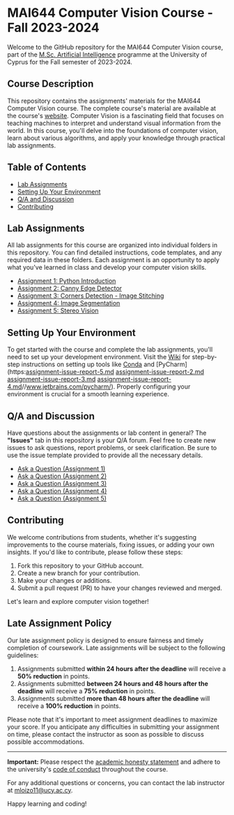 # MAI644 Computer Vision Course - Fall 2023-2024

Welcome to the GitHub repository for the MAI644 Computer Vision course, part of the 
[M.Sc. Artificial Intelligence](https://www.cs.ucy.ac.cy/index.php/education/postgrad/master-in-artificial-intelligence) 
programme at the University of Cyprus for the Fall semester of 2023-2024.

## Course Description

This repository contains the assignments' materials for the MAI644 Computer Vision course. The complete course's material
are available at the course's [website](https://moodle.cs.ucy.ac.cy/course/view.php?id=439). Computer Vision is a 
fascinating field that focuses on teaching machines to interpret and understand visual information from the world. 
In this course, you'll delve into the foundations of computer vision, learn about various algorithms, and apply your 
knowledge through practical lab assignments.

## Table of Contents

- [Lab Assignments](#lab-assignments)
- [Setting Up Your Environment](#setting-up-your-environment)
- [Q/A and Discussion](#qa-and-discussion)
- [Contributing](#contributing)

## Lab Assignments

All lab assignments for this course are organized into individual folders in this repository. You can find detailed 
instructions, code templates, and any required data in these folders. Each assignment is an opportunity to apply what 
you've learned in class and develop your computer vision skills.

- [Assignment 1: Python Introduction](assignments/assignment_1/)
- [Assignment 2: Canny Edge Detector](assignments/assignment_2/)
- [Assignment 3: Corners Detection - Image Stitching](assignments/assignment_3/)
- [Assignment 4: Image Segmentation](assignments/assignment_4/)
- [Assignment 5: Stereo Vision](assignments/assignment_5/)

## Setting Up Your Environment

To get started with the course and complete the lab assignments, you'll need to set up your development environment. 
Visit the [Wiki](https://github.com/marios2019/MAI644-Computer-Vision-Fall-2023-2024/wiki) for step-by-step instructions 
on setting up tools like [Conda](https://docs.conda.io/en/latest/) and [PyCharm](https:[assignment-issue-report-5.md](.github%2FISSUE_TEMPLATE%2Fassignment-issue-report-5.md)
[assignment-issue-report-2.md](.github%2FISSUE_TEMPLATE%2Fassignment-issue-report-2.md)
[assignment-issue-report-3.md](.github%2FISSUE_TEMPLATE%2Fassignment-issue-report-3.md)
[assignment-issue-report-4.md](.github%2FISSUE_TEMPLATE%2Fassignment-issue-report-4.md)//www.jetbrains.com/pycharm/). 
Properly configuring your environment is crucial for a smooth learning experience.

## Q/A and Discussion

Have questions about the assignments or lab content in general? The **"Issues"** tab in this repository is your Q/A 
forum. Feel free to create new issues to ask questions, report problems, or seek clarification. Be sure to use the issue 
template provided to provide all the necessary details.

- [Ask a Question (Assignment 1)](https://github.com/marios2019/MAI644-Computer-Vision-Fall-2023-2024/issues/new?template=assignment-issue-report-1.md&title=[Assignment%201]&assignees=marios2019&labels=assignment_1)
- [Ask a Question (Assignment 2)](https://github.com/marios2019/MAI644-Computer-Vision-Fall-2023-2024/issues/new?template=assignment-issue-report-2.md&title=[Assignment%202]&assignees=marios2019&labels=assignment_2)
- [Ask a Question (Assignment 3)](https://github.com/marios2019/MAI644-Computer-Vision-Fall-2023-2024/issues/new?template=assignment-issue-report-3.md&title=[Assignment%203]&assignees=marios2019&labels=assignment_3)
- [Ask a Question (Assignment 4)](https://github.com/marios2019/MAI644-Computer-Vision-Fall-2023-2024/issues/new?template=assignment-issue-report-4.md&title=[Assignment%204]&assignees=marios2019&labels=assignment_4)
- [Ask a Question (Assignment 5)](https://github.com/marios2019/MAI644-Computer-Vision-Fall-2023-2024/issues/new?template=assignment-issue-report-5.md&title=[Assignment%205]&assignees=marios2019&labels=assignment_5)

## Contributing

We welcome contributions from students, whether it's suggesting improvements to the course materials, fixing issues, or adding your own insights. If you'd like to contribute, please follow these steps:

1. Fork this repository to your GitHub account.
2. Create a new branch for your contribution.
3. Make your changes or additions.
4. Submit a pull request (PR) to have your changes reviewed and merged.

Let's learn and explore computer vision together!

## Late Assignment Policy

Our late assignment policy is designed to ensure fairness and timely completion of coursework. Late assignments will be 
subject to the following guidelines:

1. Assignments submitted **within 24 hours after the deadline** will receive a **50% reduction** in points.
2. Assignments submitted **between 24 hours and 48 hours after the deadline** will receive a **75% reduction** in points.
3. Assignments submitted **more than 48 hours after the deadline** will receive a **100% reduction** in points.

Please note that it's important to meet assignment deadlines to maximize your score. If you anticipate any difficulties in submitting your assignment on time, please contact the instructor as soon as possible to discuss possible accommodations.


---

**Important:** Please respect the [academic honesty statement](Academic_Honesty_Statement.md) and adhere to the 
university's [code of conduct](https://www.ucy.ac.cy/wp-content/uploads/2021/11/Code_of_Conduct_for_Teaching.pdf) 
throughout the course.

For any additional questions or concerns, you can contact the lab instructor at [mloizo11@ucy.ac.cy](mailto:mloizo11@ucy.ac.cy).

Happy learning and coding!
